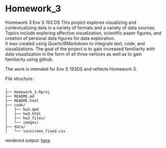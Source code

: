 # Homework_3
Homework 3 Env S 193 DS 
This project explores visualizing and contextualizing data in a variety of formats and a variety of data sources. Topics include exploring affective visualization, scientific paper figures, and creation of personal data figures for data exploration.  
It was created using Quarto/RMarkdown to integrate text, code, and visualizations. The goal of the project is to gain increased familiarity with data visualization in the form of all three vertices as well as to gain familiarity using github.

The work is intended for Env S 193DS  and reflects Homework 3.


File structure:

```
.
├── Homework_3.Rproj          
├── README.md                
├── README.html                
├── code/                      
│   ├── hw3.qmd                
│   ├── hw3.html               
│   ├── hw3_files/             
│   └── images/                
├── data/                      
│   └── sunscreen_fixed.csv    
```

rendered output:
[here](https://github.com/nathanseaway/Homework_3.git)
